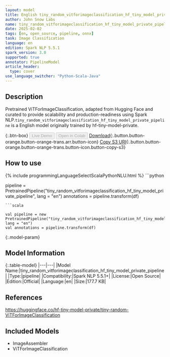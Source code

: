 ```yaml
---
layout: model
title: English tiny_random_vitforimageclassification_hf_tiny_model_private_pipeline pipeline ViTForImageClassification from hf-tiny-model-private
author: John Snow Labs
name: tiny_random_vitforimageclassification_hf_tiny_model_private_pipeline
date: 2025-02-02
tags: [en, open_source, pipeline, onnx]
task: Image Classification
language: en
edition: Spark NLP 5.5.1
spark_version: 3.0
supported: true
annotator: PipelineModel
article_header:
  type: cover
use_language_switcher: "Python-Scala-Java"
---
```


## Description

Pretrained ViTForImageClassification, adapted from Hugging Face and curated to provide scalability and production-readiness using Spark NLP.`tiny_random_vitforimageclassification_hf_tiny_model_private_pipeline` is a English model originally trained by hf-tiny-model-private.

{:.btn-box}
<button class="button button-orange" disabled>Live Demo</button>
<button class="button button-orange" disabled>Open in Colab</button>
[Download](https://s3.amazonaws.com/auxdata.johnsnowlabs.com/public/models/tiny_random_vitforimageclassification_hf_tiny_model_private_pipeline_en_5.5.1_3.0_1738463240896.zip){:.button.button-orange.button-orange-trans.arr.button-icon}
[Copy S3 URI](s3://auxdata.johnsnowlabs.com/public/models/tiny_random_vitforimageclassification_hf_tiny_model_private_pipeline_en_5.5.1_3.0_1738463240896.zip){:.button.button-orange.button-orange-trans.button-icon.button-copy-s3}

## How to use



<div class="tabs-box" markdown="1">
{% include programmingLanguageSelectScalaPythonNLU.html %}
```python

pipeline = PretrainedPipeline("tiny_random_vitforimageclassification_hf_tiny_model_private_pipeline", lang = "en")
annotations =  pipeline.transform(df)   

```
```scala

val pipeline = new PretrainedPipeline("tiny_random_vitforimageclassification_hf_tiny_model_private_pipeline", lang = "en")
val annotations = pipeline.transform(df)

```
</div>

{:.model-param}
## Model Information

{:.table-model}
|---|---|
|Model Name:|tiny_random_vitforimageclassification_hf_tiny_model_private_pipeline|
|Type:|pipeline|
|Compatibility:|Spark NLP 5.5.1+|
|License:|Open Source|
|Edition:|Official|
|Language:|en|
|Size:|177.7 KB|

## References

https://huggingface.co/hf-tiny-model-private/tiny-random-ViTForImageClassification

## Included Models

- ImageAssembler
- ViTForImageClassification